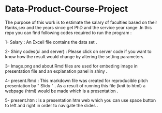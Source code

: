 # Data-Product-Course-Project

The purpose of this work is to estimate the salary of faculties based on their Ranks,sex and the years since get PhD and the service year range .In this repo you can find following codes required to run the program :


1- Salary : An Excell file contains the data set .

2- Shiny codes(ui and server) : Please click on server code if you want to know how the result would change by altering the setting parameters.

3- Image.png and about.Rmd files are used for embeding image in presentation file and an explanation panel in shiny .

4- present.Rmd : This markdown file was created for reproducible pitch presentation by " Slidy " . As a result of running this file
                (knit to html) a  webpage (html) would be made which is a presentation .
                
 5- present.htm : Is a presentation htm web which you can use space button to left and right in order to navigate the slides .
                 
                 



